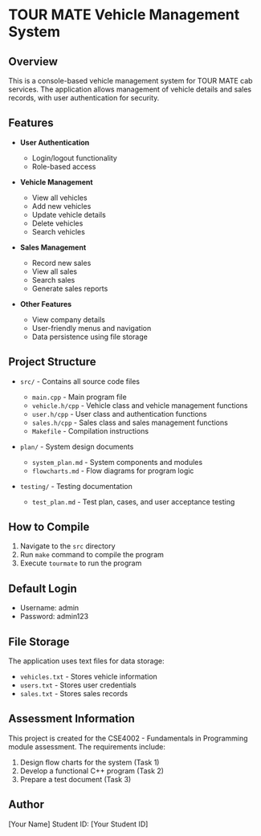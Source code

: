 # TOUR MATE Vehicle Management System

## Overview

This is a console-based vehicle management system for TOUR MATE cab services. The application allows management of vehicle details and sales records, with user authentication for security.

## Features

- **User Authentication**
  - Login/logout functionality
  - Role-based access

- **Vehicle Management**
  - View all vehicles
  - Add new vehicles
  - Update vehicle details
  - Delete vehicles
  - Search vehicles

- **Sales Management**
  - Record new sales
  - View all sales
  - Search sales
  - Generate sales reports

- **Other Features**
  - View company details
  - User-friendly menus and navigation
  - Data persistence using file storage

## Project Structure

- `src/` - Contains all source code files
  - `main.cpp` - Main program file
  - `vehicle.h/cpp` - Vehicle class and vehicle management functions
  - `user.h/cpp` - User class and authentication functions
  - `sales.h/cpp` - Sales class and sales management functions
  - `Makefile` - Compilation instructions

- `plan/` - System design documents
  - `system_plan.md` - System components and modules
  - `flowcharts.md` - Flow diagrams for program logic

- `testing/` - Testing documentation
  - `test_plan.md` - Test plan, cases, and user acceptance testing

## How to Compile

1. Navigate to the `src` directory
2. Run `make` command to compile the program
3. Execute `tourmate` to run the program

## Default Login

- Username: admin
- Password: admin123

## File Storage

The application uses text files for data storage:
- `vehicles.txt` - Stores vehicle information
- `users.txt` - Stores user credentials
- `sales.txt` - Stores sales records

## Assessment Information

This project is created for the CSE4002 - Fundamentals in Programming module assessment. The requirements include:

1. Design flow charts for the system (Task 1)
2. Develop a functional C++ program (Task 2)
3. Prepare a test document (Task 3)

## Author

[Your Name]
Student ID: [Your Student ID]